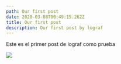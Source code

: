 ```yaml
---
path: Our first post
date: 2020-03-08T00:49:15.262Z
title: Our first post
description: Our first post by lograf
---
```

Este es el primer post de lograf como prueba

![](/assets/img_2551.jpg)

